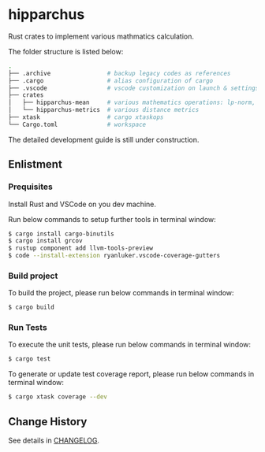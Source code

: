 # hipparchus

Rust crates to implement various mathmatics calculation.

The folder structure is listed below: 

``` bash
.
├── .archive                # backup legacy codes as references
├── .cargo                  # alias configuration of cargo
├── .vscode                 # vscode customization on launch & settings json files
├── crates
│   ├── hipparchus-mean     # various mathematics operations: lp-norm, mean & moving average
│   └── hipparchus-metrics  # various distance metrics
├── xtask                   # cargo xtaskops
└── Cargo.toml              # workspace
```

The detailed development guide is still under construction.

## Enlistment

### Prequisites

Install Rust and VSCode on you dev machine. 

Run below commands to setup further tools in terminal window:
``` bash
$ cargo install cargo-binutils
$ cargo install grcov
$ rustup component add llvm-tools-preview
$ code --install-extension ryanluker.vscode-coverage-gutters
```

### Build project

To build the project, please run below commands in terminal window:

``` bash
$ cargo build
```

### Run Tests

To execute the unit tests, please run below commands in terminal window:
``` bash
$ cargo test
```

To generate or update test coverage report, please run below commands in terminal window:
``` bash
$ cargo xtask coverage --dev
```

## Change History

See details in [CHANGELOG](./CHANGELOG.md).
